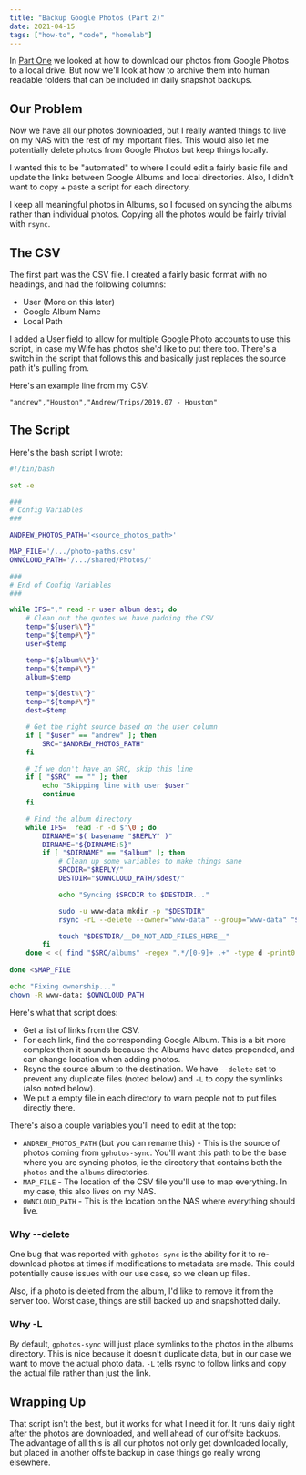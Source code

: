 ```yaml
---
title: "Backup Google Photos (Part 2)"
date: 2021-04-15
tags: ["how-to", "code", "homelab"]
---
```


In [Part One](/2021/backup-google-photos-part-1/) we looked at how to download
our photos from Google Photos to a local drive.  But now we'll look at how to
archive them into human readable folders that can be included in daily snapshot
backups.

## Our Problem

Now we have all our photos downloaded, but I really wanted things to live on my
NAS with the rest of my important files.  This would also let me potentially
delete photos from Google Photos but keep things locally.

I wanted this to be "automated" to where I could edit a fairly basic file and
update the links between Google Albums and local directories.  Also, I didn't
want to copy + paste a script for each directory.

I keep all meaningful photos in Albums, so I focused on syncing the albums
rather than individual photos.  Copying all the photos would be fairly trivial
with `rsync`.

## The CSV

The first part was the CSV file.  I created a fairly basic format with no
headings, and had the following columns:

* User (More on this later)
* Google Album Name
* Local Path

I added a User field to allow for multiple Google Photo accounts to use this
script, in case my Wife has photos she'd like to put there too.  There's a
switch in the script that follows this and basically just replaces the source
path it's pulling from.

Here's an example line from my CSV:

```csv
"andrew","Houston","Andrew/Trips/2019.07 - Houston"
```

## The Script

Here's the bash script I wrote:

```bash
#!/bin/bash

set -e

###
# Config Variables
###

ANDREW_PHOTOS_PATH='<source_photos_path>'

MAP_FILE='/.../photo-paths.csv'
OWNCLOUD_PATH='/.../shared/Photos/'

###
# End of Config Variables
###

while IFS="," read -r user album dest; do
    # Clean out the quotes we have padding the CSV
    temp="${user%\"}"
    temp="${temp#\"}"
    user=$temp

    temp="${album%\"}"
    temp="${temp#\"}"
    album=$temp

    temp="${dest%\"}"
    temp="${temp#\"}"
    dest=$temp

    # Get the right source based on the user column
    if [ "$user" == "andrew" ]; then
        SRC="$ANDREW_PHOTOS_PATH"
    fi

    # If we don't have an SRC, skip this line
    if [ "$SRC" == "" ]; then
        echo "Skipping line with user $user"
        continue
    fi

    # Find the album directory
    while IFS=  read -r -d $'\0'; do
        DIRNAME="$( basename "$REPLY" )"
        DIRNAME="${DIRNAME:5}"
        if [ "$DIRNAME" == "$album" ]; then
            # Clean up some variables to make things sane
            SRCDIR="$REPLY/"
            DESTDIR="$OWNCLOUD_PATH/$dest/"

            echo "Syncing $SRCDIR to $DESTDIR..."

            sudo -u www-data mkdir -p "$DESTDIR"
            rsync -rL --delete --owner="www-data" --group="www-data" "$SRCDIR" "$DESTDIR"

            touch "$DESTDIR/__DO_NOT_ADD_FILES_HERE__"
        fi
    done < <( find "$SRC/albums" -regex ".*/[0-9]+ .+" -type d -print0 )
    
done <$MAP_FILE

echo "Fixing ownership..."
chown -R www-data: $OWNCLOUD_PATH
```

Here's what that script does:

* Get a list of links from the CSV.
* For each link, find the corresponding Google Album.  This is a bit more
  complex then it sounds because the Albums have dates prepended, and can change
  location when adding photos.
* Rsync the source album to the destination.  We have `--delete` set to prevent
  any duplicate files (noted below) and `-L` to copy the symlinks (also noted
  below).
* We put a empty file in each directory to warn people not to put files directly
  there.

There's also a couple variables you'll need to edit at the top:

* `ANDREW_PHOTOS_PATH` (but you can rename this) - This is the source of photos
  coming from `gphotos-sync`.  You'll want this path to be the base where you
  are syncing photos, ie the directory that contains both the `photos` and the
  `albums` directories.
* `MAP_FILE` - The location of the CSV file you'll use to map everything.  In my
  case, this also lives on my NAS.
* `OWNCLOUD_PATH` - This is the location on the NAS where everything should
  live.

### Why --delete

One bug that was reported with `gphotos-sync` is the ability for it to
re-download photos at times if modifications to metadata are made.  This could
potentially cause issues with our use case, so we clean up files.

Also, if a photo is deleted from the album, I'd like to remove it from the
server too.  Worst case, things are still backed up and snapshotted daily.

### Why -L

By default, `gphotos-sync` will just place symlinks to the photos in the albums
directory.  This is nice because it doesn't duplicate data, but in our case we
want to move the actual photo data.  `-L` tells rsync to follow links and copy
the actual file rather than just the link.

## Wrapping Up

That script isn't the best, but it works for what I need it for.  It runs daily
right after the photos are downloaded, and well ahead of our offsite backups.
The advantage of all this is all our photos not only get downloaded locally, but
placed in another offsite backup in case things go really wrong elsewhere.
